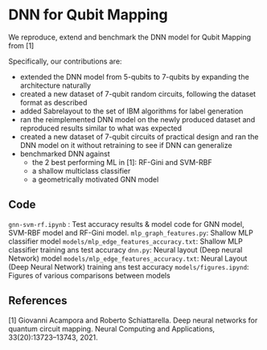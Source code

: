 # DNN for Qubit Mapping
We reproduce, extend and benchmark the DNN model for Qubit Mapping from [1]

Specifically, our contributions are:
* extended the DNN model from 5-qubits to 7-qubits by expanding the architecture naturally
* created a new dataset of 7-qubit random circuits, following the dataset format as described
* added Sabrelayout to the set of IBM algorithms for label generation
* ran the reimplemented DNN model on the newly produced dataset and reproduced results similar to what was expected
* created a new dataset of 7-qubit circuits of practical design and ran the DNN model on it without retraining to see if DNN can generalize
* benchmarked DNN against
    * the 2 best performing ML in [1]: RF-Gini and SVM-RBF
    * a shallow multiclass classifier
    * a geometrically motivated GNN model

## Code
`gnn-svm-rf.ipynb`  : Test accuracy results & model code for GNN model, SVM-RBF model and RF-Gini model.
`mlp_graph_features.py`: Shallow MLP classifier model
`models/mlp_edge_features_accuracy.txt`: Shallow MLP classifier training ans test accuracy
`dnn.py`: Neural layout (Deep neural Network) model
`models/mlp_edge_features_accuracy.txt`: Neural Layout (Deep Neural Network) training ans test accuracy
`models/figures.ipynd`: Figures of various comparisons between models

## References
[1] Giovanni Acampora and Roberto Schiattarella. Deep neural networks for quantum circuit mapping. Neural Computing and Applications, 33(20):13723–13743, 2021.